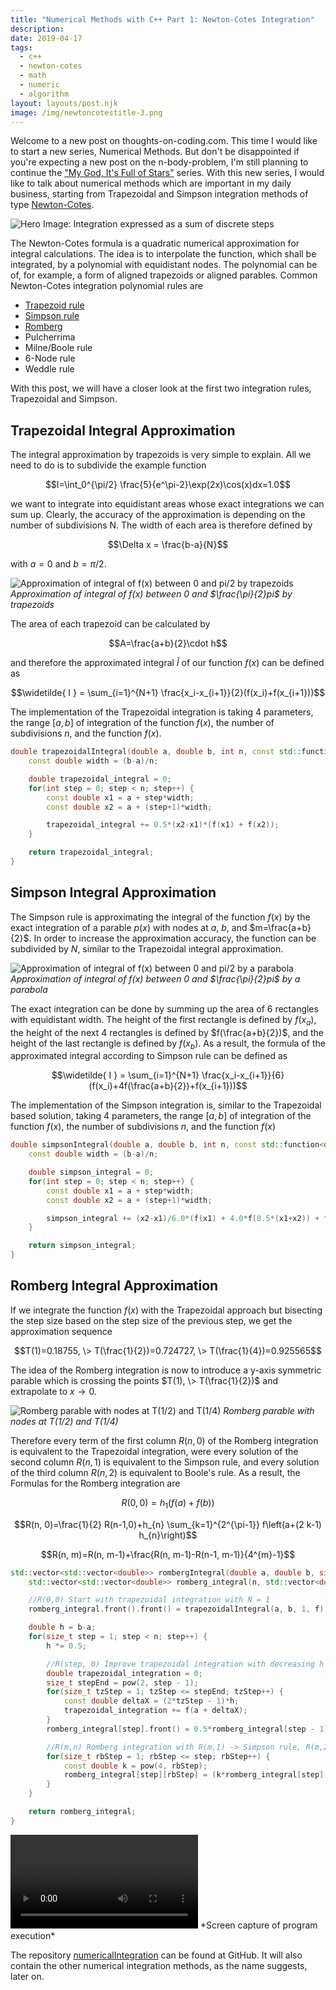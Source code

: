 ```yaml
---
title: "Numerical Methods with C++ Part 1: Newton-Cotes Integration"
description: 
date: 2019-04-17
tags:
  - c++
  - newton-cotes
  - math
  - numeric
  - algorithm
layout: layouts/post.njk
image: /img/newtoncotestitle-3.png
---
```


Welcome to a new post on thoughts-on-coding.com. This time I would like to start a new series, Numerical Methods. But don't be disappointed if you're expecting a new post on the n-body-problem, I'm still planning to continue the ["My God, It's Full of Stars"][1] series. With this new series, I would like to talk about numerical methods which are important in my daily business, starting from Trapezoidal and Simpson integration methods of type [Newton-Cotes][2].

![Hero Image: Integration expressed as a sum of discrete steps](/img/newtoncotestitle-3.png)

The Newton-Cotes formula is a quadratic numerical approximation for integral calculations. The idea is to interpolate the function, which shall be integrated, by a polynomial with equidistant nodes. The polynomial can be of, for example, a form of aligned trapezoids or aligned parables. Common Newton-Cotes integration polynomial rules are

- [Trapezoid rule][3]
- [Simpson rule][4]
- [Romberg][5]
- Pulcherrima
- Milne/Boole rule
- 6-Node rule
- Weddle rule

With this post, we will have a closer look at the first two integration rules, Trapezoidal and Simpson.

## Trapezoidal Integral Approximation

The integral approximation by trapezoids is very simple to explain. All we need to do is to subdivide the example function

$$I=\int_0^{\pi/2} \frac{5}{e^\pi-2}\exp(2x)\cos(x)dx=1.0$$

we want to integrate into equidistant areas whose exact integrations we can sum up. Clearly, the accuracy of the approximation is depending on the number of subdivisions N. The width of each area is therefore defined by

$$\Delta x = \frac{b-a}{N}$$

with $a=0$ and $b=\pi/2$.

![Approximation of integral of f(x) between 0 and pi/2 by trapezoids](/img/trapezoid-1.png)
*Approximation of integral of $f(x)$ between 0 and $\frac{\pi}{2}pi$ by trapezoids*

The area of each trapezoid can be calculated by

$$A=\frac{a+b}{2}\cdot h$$

and therefore the approximated integral $\widetilde{ I }$ of our function $f(x)$ can be defined as

$$\widetilde{ I } = \sum_{i=1}^{N+1} \frac{x_i-x_{i+1}}{2}(f(x_i)+f(x_{i+1}))$$

The implementation of the Trapezoidal integration is taking 4 parameters, the range $[a,b]$ of integration of the function $f(x)$, the number of subdivisions $n$, and the function $f(x)$.

```cpp
double trapezoidalIntegral(double a, double b, int n, const std::function<double (double)> &f) {
    const double width = (b-a)/n;

    double trapezoidal_integral = 0;
    for(int step = 0; step < n; step++) {
        const double x1 = a + step*width;
        const double x2 = a + (step+1)*width;

        trapezoidal_integral += 0.5*(x2-x1)*(f(x1) + f(x2));
    }

    return trapezoidal_integral;
}
```

## Simpson Integral Approximation

The Simpson rule is approximating the integral of the function $f(x)$ by the exact integration of a parable $p(x)$ with nodes at $a$, $b$, and $m=\frac{a+b}{2}$. In order to increase the approximation accuracy, the function can be subdivided by $N$, similar to the Trapezoidal integral approximation.

![Approximation of integral of f(x) between 0 and pi/2 by a parabola](/img/simpson.png)
*Approximation of integral of $f(x)$ between 0 and $\frac{\pi}{2}pi$ by a parabola*

The exact integration can be done by summing up the area of 6 rectangles with equidistant width. The height of the first rectangle is defined by $f(x_a)$, the height of the next 4 rectangles is defined by $f(\frac{a+b}{2})$, and the height of the last rectangle is defined by $f(x_b)$. As a result, the formula of the approximated integral according to Simpson rule can be defined as

$$\widetilde{ I } = \sum_{i=1}^{N+1} \frac{x_i-x_{i+1}}{6}(f(x_i)+4f(\frac{a+b}{2})+f(x_{i+1}))$$

The implementation of the Simpson integration is, similar to the Trapezoidal based solution, taking 4 parameters, the range $[a,b]$ of integration of the function $f(x)$, the number of subdivisions $n$, and the function $f(x)$

```cpp
double simpsonIntegral(double a, double b, int n, const std::function<double (double)> &f) {
    const double width = (b-a)/n;

    double simpson_integral = 0;
    for(int step = 0; step < n; step++) {
        const double x1 = a + step*width;
        const double x2 = a + (step+1)*width;

        simpson_integral += (x2-x1)/6.0*(f(x1) + 4.0*f(0.5*(x1+x2)) + f(x2));
    }

    return simpson_integral;
}
```
## Romberg Integral Approximation

If we integrate the function $f(x)$ with the Trapezoidal approach but bisecting the step size based on the step size of the previous step, we get the approximation sequence

$$T(1)=0.18755, \> T(\frac{1}{2})=0.724727, \> T(\frac{1}{4})=0.925565$$

The idea of the Romberg integration is now to introduce a y-axis symmetric parable which is crossing the points $T(1), \> T(\frac{1}{2})$ and extrapolate to $x \rightarrow 0$.

![Romberg parable with nodes at T(1/2) and T(1/4)](/img/romberg-1.png)
*Romberg parable with nodes at T(1/2) and T(1/4)*

Therefore every term of the first column $R(n,0)$ of the Romberg integration is equivalent to the Trapezoidal integration, were every solution of the second column $R(n,1)$ is equivalent to the Simpson rule, and every solution of the third column $R(n,2)$ is equivalent to Boole's rule. As a result, the Formulas for the Romberg integration are

$$R(0,0)=h_{1}(f(a)+f(b))$$

$$R(n, 0)=\frac{1}{2} R(n-1,0)+h_{n} \sum_{k=1}^{2^{\pi-1}} f\left(a+(2 k-1) h_{n}\right)$$

$$R(n, m)=R(n, m-1)+\frac{R(n, m-1)-R(n-1, m-1)}{4^{m}-1}$$

```cpp
std::vector<std::vector<double>> rombergIntegral(double a, double b, size_t n, const std::function<double (double)> &f) {
    std::vector<std::vector<double>> romberg_integral(n, std::vector<double>(n));

    //R(0,0) Start with trapezoidal integration with N = 1
    romberg_integral.front().front() = trapezoidalIntegral(a, b, 1, f);

    double h = b-a;
    for(size_t step = 1; step < n; step++) {
        h *= 0.5;

        //R(step, 0) Improve trapezoidal integration with decreasing h
        double trapezoidal_integration = 0;
        size_t stepEnd = pow(2, step - 1);
        for(size_t tzStep = 1; tzStep <= stepEnd; tzStep++) {
            const double deltaX = (2*tzStep - 1)*h;
            trapezoidal_integration += f(a + deltaX);
        }
        romberg_integral[step].front() = 0.5*romberg_integral[step - 1].front() + trapezoidal_integration*h;

        //R(m,n) Romberg integration with R(m,1) -> Simpson rule, R(m,2) -> Boole's rule
        for(size_t rbStep = 1; rbStep <= step; rbStep++) {
            const double k = pow(4, rbStep);
            romberg_integral[step][rbStep] = (k*romberg_integral[step][rbStep-1] - romberg_integral[step-1][rbStep-1])/(k-1);
        }
    }

    return romberg_integral;
}
```

<video src="/img/newtoncotes.mp4" controls autobuffer >
  Sorry, your browser doesn't support embedded videos,
  but don't worry, you can <a href="/img/newtoncotes.mp4">download it</a>
  and watch it with your favorite video player!
</video>
*Screen capture of program execution*

The repository [numericalIntegration][6] can be found at GitHub. It will also contain the other numerical integration methods, as the name suggests, later on.

[1]: https://thoughts-on-coding.com/2019/03/07/implementing-the-implicit-euler-method-with-stl/
[2]: https://en.wikipedia.org/wiki/Newton%E2%80%93Cotes_formulas
[3]: https://en.wikipedia.org/wiki/Trapezoidal_rule
[4]: https://en.wikipedia.org/wiki/Simpson%27s_rule
[5]: https://en.wikipedia.org/wiki/Romberg%27s_method
[6]: https://github.com/Ben1980/numericalIntegration